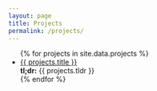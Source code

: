 ```yaml
---
layout: page
title: Projects
permalink: /projects/
---
```




<ul id="archive">
{% for projects in site.data.projects %}
      <li class="archiveposturl">
        <span><a href="{{ site.url }}/{{ projects.dirname }}/{{ projects.filename }}.pdf">{{ projects.title }}</a></span><br>
<span class = "postlower">
<strong>tl;dr:</strong> {{ projects.tldr }}</span>
<strong style="font-size:100%; font-family: 'Titillium Web', sans-serif; float:right">
	<a href="{{ site.githublink}}/tree/master/{{ projects.dirname }}"><i class="fab fa-github"></i></a>&nbsp;&nbsp;
<a href="{{ site.githublink}}/blob/master/{{ projects.dirname }}/{{ projects.filename }}.pdf"><i class="fas fa-file-pdf"></i></a>
</strong> 
      </li>
{% endfor %}
</ul>